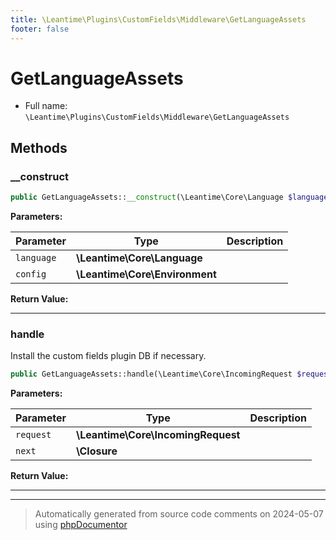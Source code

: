 ```yaml
---
title: \Leantime\Plugins\CustomFields\Middleware\GetLanguageAssets
footer: false
---
```


# GetLanguageAssets





* Full name: `\Leantime\Plugins\CustomFields\Middleware\GetLanguageAssets`



## Methods

### __construct



```php
public GetLanguageAssets::__construct(\Leantime\Core\Language $language, \Leantime\Core\Environment $config): mixed
```








**Parameters:**

| Parameter | Type | Description |
|-----------|------|-------------|
| `language` | **\Leantime\Core\Language** |  |
| `config` | **\Leantime\Core\Environment** |  |


**Return Value:**





---
### handle

Install the custom fields plugin DB if necessary.

```php
public GetLanguageAssets::handle(\Leantime\Core\IncomingRequest $request, \Closure $next): \Symfony\Component\HttpFoundation\Response
```








**Parameters:**

| Parameter | Type | Description |
|-----------|------|-------------|
| `request` | **\Leantime\Core\IncomingRequest** |  |
| `next` | **\Closure** |  |


**Return Value:**





---


---
> Automatically generated from source code comments on 2024-05-07 using [phpDocumentor](http://www.phpdoc.org/)
